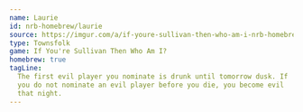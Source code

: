 ```yaml
---
name: Laurie
id: nrb-homebrew/laurie
source: https://imgur.com/a/if-youre-sullivan-then-who-am-i-nrb-homebrew-script-Cc4elqZ
type: Townsfolk
game: If You're Sullivan Then Who Am I?
homebrew: true
tagLine:
  The first evil player you nominate is drunk until tomorrow dusk. If
  you do not nominate an evil player before you die, you become evil
  that night.
---
```

